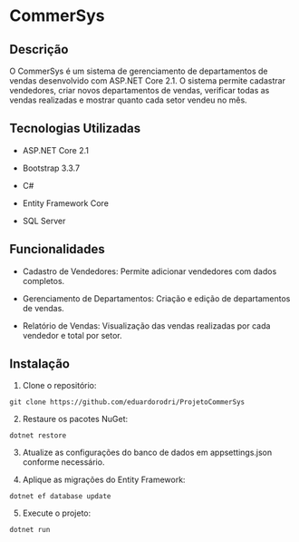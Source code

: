# CommerSys

## Descrição
O CommerSys é um sistema de gerenciamento de departamentos de vendas desenvolvido com ASP.NET Core 2.1. O sistema permite cadastrar vendedores, criar novos departamentos de vendas, verificar todas as vendas realizadas e mostrar quanto cada setor vendeu no mês.

## Tecnologias Utilizadas

- ASP.NET Core 2.1

- Bootstrap 3.3.7

- C#
  
- Entity Framework Core
  
- SQL Server
  
## Funcionalidades

- Cadastro de Vendedores: Permite adicionar vendedores com dados completos.
  
- Gerenciamento de Departamentos: Criação e edição de departamentos de vendas.
  
- Relatório de Vendas: Visualização das vendas realizadas por cada vendedor e total por setor.

## Instalação

1. Clone o repositório:
```
git clone https://github.com/eduardorodri/ProjetoCommerSys
```
2. Restaure os pacotes NuGet:
```
dotnet restore
```
3. Atualize as configurações do banco de dados em appsettings.json conforme necessário.

4. Aplique as migrações do Entity Framework:
```
dotnet ef database update
```
5. Execute o projeto:
```
dotnet run
```


